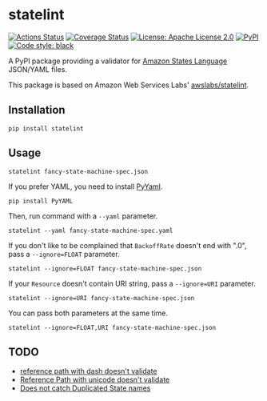# statelint
<a href="https://github.com/taro-kayo/statelint/actions"><img alt="Actions Status" src="https://github.com/taro-kayo/statelint/workflows/Test/badge.svg"></a>
<a href="https://coveralls.io/github/taro-kayo/statelint?branch=main"><img alt="Coverage Status" src="https://coveralls.io/repos/github/taro-kayo/statelint/badge.svg?branch=main"></a>
<a href="https://github.com/taro-kayo/statelint/blob/main/LICENSE"><img alt="License: Apache License 2.0" src="https://img.shields.io/badge/License-Apache_2.0-blue.svg"></a>
<a href="https://pypi.org/project/statelint/"><img alt="PyPI" src="https://img.shields.io/pypi/v/statelint"></a>
<a href="https://github.com/psf/black"><img alt="Code style: black" src="https://img.shields.io/badge/code%20style-black-000000.svg"></a>

A PyPI package providing a validator for [Amazon States Language](https://states-language.net/spec.html) JSON/YAML files.

This package is based on Amazon Web Services Labs' [awslabs/statelint](https://github.com/awslabs/statelint).

## Installation

```shell
pip install statelint
```

## Usage

```shell
statelint fancy-state-machine-spec.json
```

If you prefer YAML, you need to install [PyYaml](https://pypi.org/project/PyYAML/).

```shell
pip install PyYAML
```

Then, run command with a `--yaml` parameter.

```shell
statelint --yaml fancy-state-machine-spec.yaml
```

If you don't like to be complained that `BackoffRate` doesn't end with ".0",
pass a `--ignore=FLOAT` parameter.

```shell
statelint --ignore=FLOAT fancy-state-machine-spec.json
```

If your `Resource` doesn't contain URI string,
pass a `--ignore=URI` parameter.

```shell
statelint --ignore=URI fancy-state-machine-spec.json
```

You can pass both parameters at the same time.

```shell
statelint --ignore=FLOAT,URI fancy-state-machine-spec.json
```

## TODO

- [reference path with dash doesn't validate](https://github.com/awslabs/statelint/issues/17)
- [Reference Path with unicode doesn't validate](https://github.com/awslabs/statelint/issues/23)
- [Does not catch Duplicated State names](https://github.com/awslabs/statelint/issues/39)
